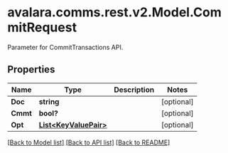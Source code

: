 # avalara.comms.rest.v2.Model.CommitRequest
Parameter for CommitTransactions API.
## Properties

Name | Type | Description | Notes
------------ | ------------- | ------------- | -------------
**Doc** | **string** |  | [optional] 
**Cmmt** | **bool?** |  | [optional] 
**Opt** | [**List&lt;KeyValuePair&gt;**](KeyValuePair.md) |  | [optional] 

[[Back to Model list]](../README.md#documentation-for-models) [[Back to API list]](../README.md#documentation-for-api-endpoints) [[Back to README]](../README.md)

